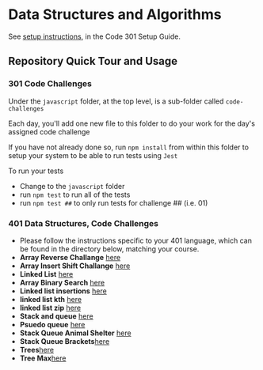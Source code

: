 # Data Structures and Algorithms

See [setup instructions](https://codefellows.github.io/setup-guide/code-301/3-code-challenges), in the Code 301 Setup Guide.

## Repository Quick Tour and Usage

### 301 Code Challenges

Under the `javascript` folder, at the top level, is a sub-folder called `code-challenges`

Each day, you'll add one new file to this folder to do your work for the day's assigned code challenge

If you have not already done so, run `npm install` from within this folder to setup your system to be able to run tests using `Jest`

To run your tests

- Change to the `javascript` folder
- run `npm test` to run all of the tests
- run `npm test ##` to only run tests for challenge ## (i.e. 01)

### 401 Data Structures, Code Challenges

- Please follow the instructions specific to your 401 language, which can be found in the directory below, matching your course.
- **Array Reverse Challange** [here](./javascript/code-challenges/array-reverse/README.md)
- **Array Insert Shift Challange** [here](./javascript/code-challenges/array-insert-shift/README.md)
- **Linked List** [here](./javascript/linked-list1/linkedlist.md)
- **Array Binary Search** [here](./javascript/code-challenges/array-binary-search/README.md)
- **Linked list insertions** [here](./javascript/linked-list-insertions/README.md)
- **linked list kth** [here](./javascript/linked-list-kth/README.md)
- **linked list zip** [here](./javascript/linked-list-zip/README.md)
- **Stack and queue** [here](./javascript/stack-and-queue/README.md)
- **Psuedo queue** [here](./javascript/psuedoQueue/README.md)
- **Stack Queue Animal Shelter** [here](./javascript/stack-queue-animal-shelter/README.md)
- **Stack Queue Brackets**[here](./javascript/stack-queue-brackets/README.md)
- **Trees**[here](./javascript/trees/trees.md)
- **Tree Max**[here](./javascript/trees/treemax.md)
